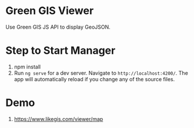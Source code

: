 # Green GIS Viewer
Use Green GIS JS API to display GeoJSON.

# Step to Start Manager
1. npm install
2. Run `ng serve` for a dev server. Navigate to `http://localhost:4200/`. The app will automatically reload if you change any of the source files.

# Demo
1. https://www.likegis.com/viewer/map
